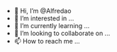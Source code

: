 - 👋 Hi, I’m @Alfredao
- 👀 I’m interested in ...
- 🌱 I’m currently learning ...
- 💞️ I’m looking to collaborate on ...
- 📫 How to reach me ...

<!---
Alfredao/Alfredao is a ✨ special ✨ repository because its `README.md` (this file) appears on your GitHub profile.
You can click the Preview link to take a look at your changes.
--->
